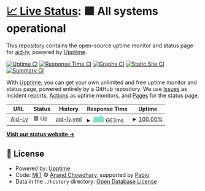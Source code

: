 # [📈 Live Status](https://upptime.aid-ly.org): <!--live status--> **🟩 All systems operational**

This repository contains the open-source uptime monitor and status page for [aid-ly](https://aid-ly.org/?utm_source=github&utm_medium=profile), powered by [Upptime](https://github.com/upptime/upptime).

[![Uptime CI](https://github.com/aid-ly/upptime/workflows/Uptime%20CI/badge.svg)](https://github.com/aid-ly/upptime/actions?query=workflow%3A%22Uptime+CI%22)
[![Response Time CI](https://github.com/aid-ly/upptime/workflows/Response%20Time%20CI/badge.svg)](https://github.com/aid-ly/upptime/actions?query=workflow%3A%22Response+Time+CI%22)
[![Graphs CI](https://github.com/aid-ly/upptime/workflows/Graphs%20CI/badge.svg)](https://github.com/aid-ly/upptime/actions?query=workflow%3A%22Graphs+CI%22)
[![Static Site CI](https://github.com/aid-ly/upptime/workflows/Static%20Site%20CI/badge.svg)](https://github.com/aid-ly/upptime/actions?query=workflow%3A%22Static+Site+CI%22)
[![Summary CI](https://github.com/aid-ly/upptime/workflows/Summary%20CI/badge.svg)](https://github.com/aid-ly/upptime/actions?query=workflow%3A%22Summary+CI%22)

With [Upptime](https://upptime.js.org), you can get your own unlimited and free uptime monitor and status page, powered entirely by a GitHub repository. We use [Issues](https://github.com/aid-ly/upptime/issues) as incident reports, [Actions](https://github.com/aid-ly/upptime/actions) as uptime monitors, and [Pages](https://upptime.aid-ly.org) for the status page.

<!--start: status pages-->
<!-- This summary is generated by Upptime (https://github.com/upptime/upptime) -->
<!-- Do not edit this manually, your changes will be overwritten -->
<!-- prettier-ignore -->
| URL | Status | History | Response Time | Uptime |
| --- | ------ | ------- | ------------- | ------ |
| <img alt="" src="https://icons.duckduckgo.com/ip3/aid-ly.org.ico" height="13"> [Aid-Ly](https://aid-ly.org) | 🟩 Up | [aid-ly.yml](https://github.com/aid-ly/upptime/commits/HEAD/history/aid-ly.yml) | <details><summary><img alt="Response time graph" src="./graphs/aid-ly/response-time-week.png" height="20"> 663ms</summary><br><a href="https://upptime.aid-ly.org/history/aid-ly"><img alt="Response time 677" src="https://img.shields.io/endpoint?url=https%3A%2F%2Fraw.githubusercontent.com%2Faid-ly%2Fupptime%2FHEAD%2Fapi%2Faid-ly%2Fresponse-time.json"></a><br><a href="https://upptime.aid-ly.org/history/aid-ly"><img alt="24-hour response time 674" src="https://img.shields.io/endpoint?url=https%3A%2F%2Fraw.githubusercontent.com%2Faid-ly%2Fupptime%2FHEAD%2Fapi%2Faid-ly%2Fresponse-time-day.json"></a><br><a href="https://upptime.aid-ly.org/history/aid-ly"><img alt="7-day response time 663" src="https://img.shields.io/endpoint?url=https%3A%2F%2Fraw.githubusercontent.com%2Faid-ly%2Fupptime%2FHEAD%2Fapi%2Faid-ly%2Fresponse-time-week.json"></a><br><a href="https://upptime.aid-ly.org/history/aid-ly"><img alt="30-day response time 677" src="https://img.shields.io/endpoint?url=https%3A%2F%2Fraw.githubusercontent.com%2Faid-ly%2Fupptime%2FHEAD%2Fapi%2Faid-ly%2Fresponse-time-month.json"></a><br><a href="https://upptime.aid-ly.org/history/aid-ly"><img alt="1-year response time 677" src="https://img.shields.io/endpoint?url=https%3A%2F%2Fraw.githubusercontent.com%2Faid-ly%2Fupptime%2FHEAD%2Fapi%2Faid-ly%2Fresponse-time-year.json"></a></details> | <details><summary><a href="https://upptime.aid-ly.org/history/aid-ly">100.00%</a></summary><a href="https://upptime.aid-ly.org/history/aid-ly"><img alt="All-time uptime 100.00%" src="https://img.shields.io/endpoint?url=https%3A%2F%2Fraw.githubusercontent.com%2Faid-ly%2Fupptime%2FHEAD%2Fapi%2Faid-ly%2Fuptime.json"></a><br><a href="https://upptime.aid-ly.org/history/aid-ly"><img alt="24-hour uptime 100.00%" src="https://img.shields.io/endpoint?url=https%3A%2F%2Fraw.githubusercontent.com%2Faid-ly%2Fupptime%2FHEAD%2Fapi%2Faid-ly%2Fuptime-day.json"></a><br><a href="https://upptime.aid-ly.org/history/aid-ly"><img alt="7-day uptime 100.00%" src="https://img.shields.io/endpoint?url=https%3A%2F%2Fraw.githubusercontent.com%2Faid-ly%2Fupptime%2FHEAD%2Fapi%2Faid-ly%2Fuptime-week.json"></a><br><a href="https://upptime.aid-ly.org/history/aid-ly"><img alt="30-day uptime 100.00%" src="https://img.shields.io/endpoint?url=https%3A%2F%2Fraw.githubusercontent.com%2Faid-ly%2Fupptime%2FHEAD%2Fapi%2Faid-ly%2Fuptime-month.json"></a><br><a href="https://upptime.aid-ly.org/history/aid-ly"><img alt="1-year uptime 100.00%" src="https://img.shields.io/endpoint?url=https%3A%2F%2Fraw.githubusercontent.com%2Faid-ly%2Fupptime%2FHEAD%2Fapi%2Faid-ly%2Fuptime-year.json"></a></details>

<!--end: status pages-->

[**Visit our status website →**](https://upptime.aid-ly.org)

## 📄 License

- Powered by: [Upptime](https://github.com/upptime/upptime)
- Code: [MIT](./LICENSE) © [Anand Chowdhary](https://anandchowdhary.com), supported by [Pabio](https://pabio.com)
- Data in the `./history` directory: [Open Database License](https://opendatacommons.org/licenses/odbl/1-0/)
